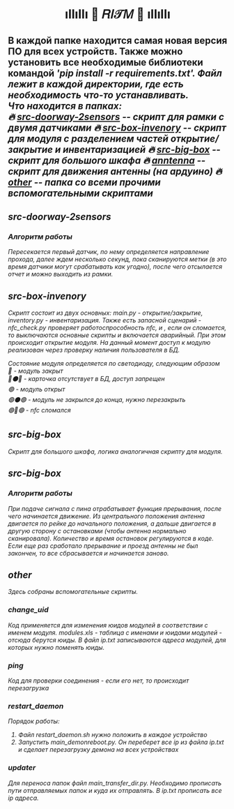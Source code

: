 <h1 align="center"> ıllıllı   🎀  𝑅𝐼𝒯𝑀  🎀   ıllıllı </h1>


В каждой папке находится самая новая версия ПО для всех устройств. Также можно установить все необходимые библиотеки командой <i>'pip install -r requirements.txt'<i>. Файл лежит в каждой директории, где есть необходимость что-то устанавливать.<br>
Что находится в папках:<br>
🔥 [src-doorway-2sensors](#src-doorway-2sensors) -- скрипт для рамки с двумя датчиками
🔥 [src-box-invenory](#src-box-invenory) -- скрипт для модуля с разделением частей открытие/закрытие и инвентаризацией
🔥 [src-big-box](#src-big-box) -- скрипт для большого шкафа
🔥 [anntenna](#anntenna) -- скрипт для движения антенны (на ардуино)
🔥 [other](#other) -- папка со всеми прочими вспомогательными скриптами
---
<h2><a name="src-doorway-2sensors">src-doorway-2sensors</a></h2>

<h3>Алгоритм работы</h3>
Пересекается первый датчик, по нему определяется направление прохода, далее ждем несколько секунд, пока сканируются метки (в это время датчики могут срабатывать как угодно), после чего отсылается отчет и можно выходить из рамки.
<h2><a name="src-box-invenory">src-box-invenory</a></h2>

Скрипт состоит из двух основных: main.py - открытие/закрытие, inventory.py - инвентаризация. 
Также есть запасной сценарий - nfc_check.py проверяет работоспрособность nfc, и , если он сломается, то выключаются основные скрипты и включается аварийный. При этом происходит открытие модуля.
На данный момент доступ к модулю реализован через проверку наличия пользователя в БД.<br>

Состояние модуля определяется по светодиоду, следующим образом<br>
🔴 - модуль закрыт<br>
🔴⚫️🔴 - карточка отсутствует в БД, доступ запрещен<br>
🟢 - модуль открыт<br>
🟢⚫️🟢 - модуль не закрылся до конца, нужно перезакрыть<br>
🟢🔴🟢 - nfc сломался<br>
<h2><a name="src-big-box">src-big-box</a></h2>
Скрипт для большого шкафа, логика аналогичная скрипту для модуля.

<h2><a name="anntenna">src-big-box</a></h2>

<h3>Алгоритм работы</h3>
При подаче сигнала с пина отрабатывает функция прерывания, после чего начинается движение. Из центрального положения антенна двигается по рейке до начального положения, а дальше двигается в другую сторону с остановками (чтобы антенна нормально сканировала). Количество и время остановок регулируются в коде.
Если еще раз сработало прерывание и проезд антенны не был закончен, то все сбрасывается и начинается заново.

<h2><a name="other">other</a></h2>
Здесь собраны вспомогательные скрипты.

<h3>change_uid</h3>

Код применяется для изменения юидов модулей в соответствии с именем модуля. modules.xls - таблица с именами и юидами модулей - отсюда берутся юиды. В файл ip.txt записываются адреса модулей, для которых нужно поменять юиды.<br>

<h3>ping</h3>

Код для проверки соединения - если его нет, то происходит перезагрузка<br>

<h3>restart_daemon</h3>

Порядок работы:<br>
1) Файл restart_daemon.sh нужно положить в каждое устройство<br>
2) Запустить main_demonreboot.py. Он переберет все ip из файла ip.txt и сделает перезагрузку демона на всех устройствах<br>

<h3>updater</h3>

Для переноса папок файл main_transfer_dir.py. Необходимо прописать пути отправляемых папок и куда их отправлять. 
В ip.txt прописать все ip адреса.
